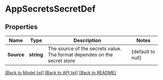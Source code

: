 # AppSecretsSecretDef

## Properties
Name | Type | Description | Notes
------------ | ------------- | ------------- | -------------
**Source** | **string** | The source of the secrets value. The format dependes on the secret store  | [default to null]

[[Back to Model list]](../README.md#documentation-for-models) [[Back to API list]](../README.md#documentation-for-api-endpoints) [[Back to README]](../README.md)


